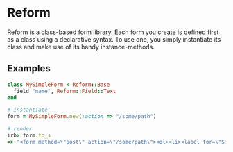 # Reform
Reform is a class-based form library. Each form you create is defined
first as a class using a declarative syntax. To use one, you simply
instantiate its class and make use of its handy instance-methods.

## Examples
```ruby
class MySimpleForm < Reform::Base
  field "name", Reform::Field::Text
end

# instantiate
form = MySimpleForm.new(:action => "/some/path")

# render
irb> form.to_s
=> "<form method=\"post\" action=\"/some/path\"><ol><li><label for=\"SimpleForm_name\">name</label><input type=\"text\" id=\"SimpleForm_name\" name=\"name\"></input></li></ol></form>"
```
